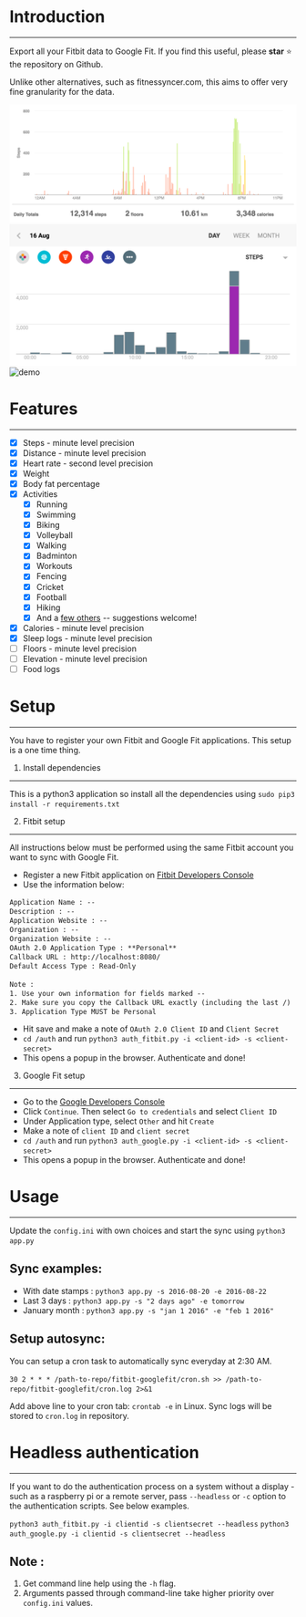 # Introduction
----------------------------
Export all your Fitbit data to Google Fit. If you find this useful, please **star** :star: the repository on Github.

Unlike other alternatives, such as fitnessyncer.com, this aims to offer very fine granularity for the data.

![Fitbit Steps](/screenshots/fitbit_steps.png "Fitbit steps")
![GoogleFit Steps](/screenshots/googlefit_steps.png "Google Fit steps")
![demo](http://i.giphy.com/3oz8xKllkMr9PrRSMw.gif)

# Features
----------------------------
- [x] Steps - minute level precision
- [x] Distance - minute level precision
- [x] Heart rate - second level precision
- [x] Weight
- [x] Body fat percentage
- [x] Activities 
  - [x] Running
  - [x] Swimming
  - [x] Biking
  - [x] Volleyball
  - [x] Walking
  - [x] Badminton
  - [x] Workouts
  - [x] Fencing
  - [x] Cricket
  - [x] Football
  - [x] Hiking
  - [x] And a [few others][activities] -- suggestions welcome!
- [x] Calories - minute level precision
- [x] Sleep logs - minute level precision
- [ ] Floors - minute level precision
- [ ] Elevation - minute level precision
- [ ] Food logs

[activities]:https://github.com/praveendath92/fitbit-googlefit/blob/master/convertors.py#L201-L241

# Setup
----------------------------
You have to register your own Fitbit and Google Fit applications. This setup is a one time thing.

1. Install dependencies
-------------------
This is a python3 application so install all the dependencies using ```sudo pip3 install -r requirements.txt```


2. Fitbit setup
-------------------
All instructions below must be performed using the same Fitbit account you want to sync with Google Fit.

- Register a new Fitbit application on [Fitbit Developers Console](https://dev.fitbit.com/apps/new)
- Use the information below:

```
Application Name : --
Description : --
Application Website : --
Organization : --
Organization Website : --
OAuth 2.0 Application Type : **Personal**
Callback URL : http://localhost:8080/
Default Access Type : Read-Only

Note : 
1. Use your own information for fields marked --
2. Make sure you copy the Callback URL exactly (including the last /)
3. Application Type MUST be Personal
```
- Hit save and make a note of ```OAuth 2.0 Client ID``` and ```Client Secret```
- ```cd /auth``` and run ```python3 auth_fitbit.py -i <client-id> -s <client-secret>```
- This opens a popup in the browser. Authenticate and done!


3. Google Fit setup
-------------------
- Go to the [Google Developers Console](https://console.developers.google.com/flows/enableapi?apiid=fitness)
- Click ```Continue```. Then select ```Go to credentials``` and select ```Client ID```
- Under Application type, select ```Other``` and hit ```Create```
- Make a note of ```client ID``` and ```client secret```
- ```cd /auth``` and run ```python3 auth_google.py -i <client-id> -s <client-secret>```
- This opens a popup in the browser. Authenticate and done!


# Usage
----------------------------
Update the ```config.ini``` with own choices and start the sync using ```python3 app.py```

Sync examples:
--------------
- With date stamps : ```python3 app.py -s 2016-08-20 -e 2016-08-22```
- Last 3 days : ```python3 app.py -s "2 days ago" -e tomorrow```
- January month : ```python3 app.py -s "jan 1 2016" -e "feb 1 2016"```

Setup autosync:
--------------
You can setup a cron task to automatically sync everyday at 2:30 AM.

```30 2 * * * /path-to-repo/fitbit-googlefit/cron.sh >> /path-to-repo/fitbit-googlefit/cron.log 2>&1```

Add above line to your cron tab: ```crontab -e``` in Linux. Sync logs will be stored to ```cron.log``` in repository.


# Headless authentication
----------------------------
If you want to do the authentication process on a system without a display - such as a raspberry pi or a remote server, pass `--headless` or `-c` option to the authentication scripts. See below examples.

`python3 auth_fitbit.py -i clientid -s clientsecret --headless`
`python3 auth_google.py -i clientid -s clientsecret --headless`

Note : 
-------
1. Get command line help using the ```-h``` flag. 
2. Arguments passed through command-line take higher priority over ```config.ini``` values.
